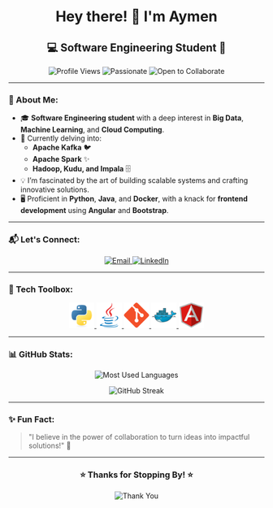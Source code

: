 <h1 align="center">Hey there! 👋 I'm Aymen</h1>
<h2 align="center">💻 Software Engineering Student 🚀</h2>

<p align="center">
  <img src="https://komarev.com/ghpvc/?username=aymen-kacem&label=Profile%20views&color=0e75b6&style=flat" alt="Profile Views" />
  <img src="https://img.shields.io/badge/-Passionate-5A9AFC?style=flat&logo=flutter&logoColor=white" alt="Passionate" />
  <img src="https://img.shields.io/badge/-Open%20to%20Collaborate-44CC11?style=flat&logo=github" alt="Open to Collaborate" />
</p>

---

### 🌟 About Me:
- 🎓 **Software Engineering student** with a deep interest in **Big Data**, **Machine Learning**, and **Cloud Computing**.  
- 🌱 Currently delving into:
  - **Apache Kafka** 🐦  
  - **Apache Spark** ✨  
  - **Hadoop, Kudu, and Impala** 🗄️  
- 💡 I’m fascinated by the art of building scalable systems and crafting innovative solutions.  
- 🖥️ Proficient in **Python**, **Java**, and **Docker**, with a knack for **frontend development** using **Angular** and **Bootstrap**.

---

### 📬 Let's Connect:
<p align="center">
  <a href="mailto:aymenkacem2019@gmail.com">
    <img src="https://img.shields.io/badge/-Email%20Me-D14836?style=for-the-badge&logo=gmail&logoColor=white" alt="Email" />
  </a>
  <a href="https://www.linkedin.com/in/aymen-kacem-96b571291/" target="_blank">
    <img src="https://img.shields.io/badge/-LinkedIn-0077B5?style=for-the-badge&logo=linkedin&logoColor=white" alt="LinkedIn" />
  </a>
</p>

---

### 🔧 Tech Toolbox:
<p align="center">
  <a href="https://www.python.org" target="_blank">
    <img src="https://raw.githubusercontent.com/devicons/devicon/master/icons/python/python-original.svg" alt="Python" width="50" height="50" />
  </a>
  <a href="https://www.java.com" target="_blank">
    <img src="https://raw.githubusercontent.com/devicons/devicon/master/icons/java/java-original.svg" alt="Java" width="50" height="50" />
  </a>
  <a href="https://git-scm.com/" target="_blank">
    <img src="https://raw.githubusercontent.com/devicons/devicon/master/icons/git/git-original.svg" alt="Git" width="50" height="50" />
  </a>
  <a href="https://www.docker.com/" target="_blank">
    <img src="https://raw.githubusercontent.com/devicons/devicon/master/icons/docker/docker-original.svg" alt="Docker" width="50" height="50" />
  </a>
  <a href="https://angular.io/" target="_blank">
    <img src="https://raw.githubusercontent.com/devicons/devicon/master/icons/angularjs/angularjs-original.svg" alt="Angular" width="50" height="50" />
  </a>
</p>

---

### 📊 GitHub Stats:
<p align="center">
  <img src="https://github-readme-stats.vercel.app/api/top-langs/?username=aymen-kacem&layout=compact&langs_count=10&theme=radical" alt="Most Used Languages" />
</p>

<p align="center">
  <img src="https://github-readme-streak-stats.herokuapp.com/?user=aymen-kacem&theme=radical" alt="GitHub Streak" />
</p>

---

### ✨ Fun Fact:
> "I believe in the power of collaboration to turn ideas into impactful solutions!" 🌟

---

<h3 align="center">⭐️ Thanks for Stopping By! ⭐️</h3>
<p align="center">
  <img src="https://media.giphy.com/media/xT9IgzoKnwFNmISR8I/giphy.gif" alt="Thank You" width="100" height="100" />
</p>
